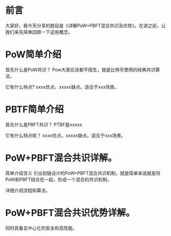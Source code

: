 
# 前言
大家好，我今天分享的题目是《详解PoW+PBFT混合共识及优势》。在讲之前，让我们来先简单回顾一下这些概念。

# PoW简单介绍
首先什么是PoW共识？
Pow大家应该都不陌生，就是比特币使用的经典共识算法。

它有什么特点?
xxxx优点，xxxxx缺点。适合于xxx场景。


# PBTF简单介绍
首先什么是PBFT共识？
PTBF是xxxxx.

它有什么特点呢？ 
xxxx优点，xxxxx缺点。适合于xxx场景。


# PoW+PBFT混合共识详解。
简单介绍含义
引出初链设计的PoW+PBFT混合共识机制，就是简单来说就是将PoW和PBFT结合在一起，形成一个混合的共识机制。

详细介绍流程和算法。


# PoW+PBFT混合共识优势详解。
同时具备去中心化的安全和高性能。
